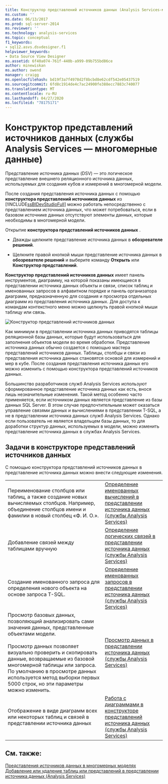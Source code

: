 ```yaml
---
title: Конструктор представлений источников данных (Analysis Services-многомерные данные) | Документация Майкрософт
ms.custom: ''
ms.date: 06/13/2017
ms.prod: sql-server-2014
ms.reviewer: ''
ms.technology: analysis-services
ms.topic: conceptual
f1_keywords:
- sql12.asvs.dsvdesigner.f1
helpviewer_keywords:
- Data Source View Designer
ms.assetid: 6f40a074-761f-440b-a999-09b755bd86ce
author: minewiskan
ms.author: owend
manager: craigg
ms.openlocfilehash: bd19f3a7f4978d2f8bcbd8e62cdf542e05437519
ms.sourcegitcommit: 6fd8c1914de4c7ac24900fe388ecc7883c740077
ms.translationtype: MT
ms.contentlocale: ru-RU
ms.lasthandoff: 04/27/2020
ms.locfileid: "78175171"
---
```

# <a name="data-source-view-designer-analysis-services---multidimensional-data"></a>Конструктор представлений источников данных (службы Analysis Services — многомерные данные)
  Представление источника данных (DSV) — это логическое представление внешнего реляционного источника данных, используемых для создания кубов и измерений в многомерной модели.

 После создания представления источника данных с помощью **конструктора представлений источников данных** из [!INCLUDE[ssBIDevStudioFull](../includes/ssbidevstudiofull-md.md)] можно работать непосредственно с представлением источника данных, что может потребоваться, если в базовом источнике данных отсутствуют элементы данных, которые необходимы в многомерной модели.

 Открытие **конструктора представлений источников данных** .

-   Дважды щелкните представление источника данных в **обозревателе решений**.

-   Щелкните правой кнопкой мыши представление источника данных в **обозревателе решений** и выберите команду **Открыть** или **Конструктор представлений**.

 **Конструктор представлений источников данных** имеет панель инструментов, диаграмму, на которой показаны имеющиеся в представлении источника данных объекты и связи, список таблиц и именованных запросов в алфавитном порядке и панель организатора диаграмм, предназначенную для создания и просмотра отдельных диаграмм из представления источника данных. Для доступа к командам контекстного меню можно щелкнуть правой кнопкой мыши таблицу или связь.

 ![Конструктор представлений источников данных](media/ssas-dsvdesigner.PNG "Конструктор представлений источников данных")

 Как минимум в представлении источника данных приводятся таблицы реляционной базы данных, которые будут использоваться для заполнения объектов модели во время обработки. Представление источника данных обычно создается с помощью мастера представлений источников данных. Таблицы, столбцы и связи из представления источника данных становятся основой для измерений и мер в кубе. После создания представления источника данных его можно изменить с помощью конструктора представлений источников данных.

 Большинство разработчиков служб Analysis Services используют сформированное представление источника данных как есть, внося лишь незначительные изменения. Такой метод особенно часто применяется, если источником данных является представление из базы данных SQL Server. В этом случае предпочтительным может оказаться управление связями данных и вычислениями в представлении T-SQL, а не в представлении источника данных служб Analysis Services. Однако если пользователь не является владельцем базы данных, то для доработки структур данных, используемых в модели, можно изменить представление источника данных в службах Analysis Services.

## <a name="tasks-in-data-source-view-designer"></a>Задачи в конструкторе представлений источников данных
 С помощью конструктора представлений источников данных в представление источника данных можно внести следующие изменения.

|||
|-|-|
|Переименование столбцов или таблиц, а также создание новых вычисляемых столбцов. Например, объединение столбцов имени и фамилии в новый столбец «Ф. И. О.».|[Определение именованных вычислений в представлении источника данных (службы Analysis Services)](multidimensional-models/define-named-calculations-in-a-data-source-view-analysis-services.md)|
|Добавление связей между таблицами вручную|[Определение логических связей в представлении источника данных (службы Analysis Services)](multidimensional-models/define-logical-relationships-in-a-data-source-view-analysis-services.md)|
|Создание именованного запроса для определения нового объекта на основе запроса T-SQL.|[Определение именованных запросов в представлении источника данных (службы Analysis Services)](multidimensional-models/define-named-queries-in-a-data-source-view-analysis-services.md)|
|Просмотр базовых данных, позволяющий анализировать сами значения данных, представленные объектами модели.<br /><br /> Просмотр данных позволяет визуально проверить и скопировать данные, возвращаемые из базовой многомерной таблицы или запроса. По умолчанию в просмотре данных используется метод выборки первых 5000 строк, но эти параметры можно изменить.|[Просмотр данных в представлении источника данных (службы Analysis Services)](multidimensional-models/explore-data-in-a-data-source-view-analysis-services.md)|
|Отображение в виде диаграмм всех или некоторых таблиц и связей в представлении источника данных|[Работа с диаграммами в конструкторе представлений источника данных (службы Analysis Services)](multidimensional-models/work-with-diagrams-in-data-source-view-designer-analysis-services.md)|

## <a name="see-also"></a>См. также:
 [Представления источников данных в многомерных моделях](multidimensional-models/data-source-views-in-multidimensional-models.md) [Добавление или удаление таблиц или представлений в представлении источника данных &#40;Analysis Services&#41;](multidimensional-models/adding-or-removing-tables-or-views-in-a-data-source-view-analysis-services.md)


